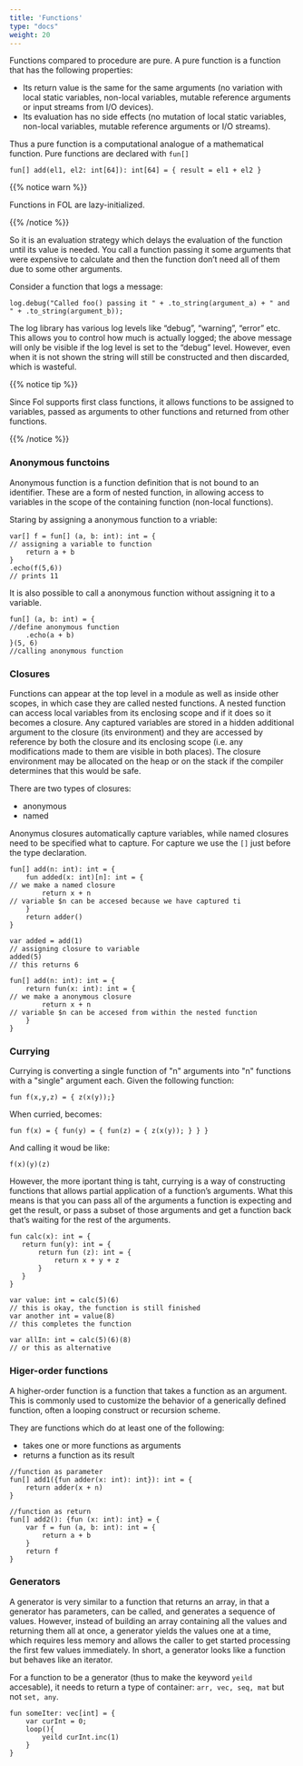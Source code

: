 ```yaml
---
title: 'Functions'
type: "docs"
weight: 20
---
```


Functions compared to procedure are pure. A pure function is a function that has the following properties:

- Its return value is the same for the same arguments (no variation with local static variables, non-local variables, mutable reference arguments or input streams from I/O devices).
- Its evaluation has no side effects (no mutation of local static variables, non-local variables, mutable reference arguments or I/O streams).

Thus a pure function is a computational analogue of a mathematical function. Pure functions are declared with `fun[]`
```
fun[] add(el1, el2: int[64]): int[64] = { result = el1 + el2 }
```
{{% notice warn %}}

Functions in FOL are lazy-initialized. 

{{% /notice %}}

So it is an evaluation strategy which delays the evaluation of the function until its value is needed. You call a function passing it some arguments that were expensive to calculate and then the function don’t need all of them due to some other arguments.

Consider a function that logs a message:
```
log.debug("Called foo() passing it " + .to_string(argument_a) + " and " + .to_string(argument_b));
```
The log library has various log levels like “debug”, “warning”, “error” etc. This allows you to control how much is actually logged; the above message will only be visible if the log level is set to the “debug” level. However, even when it is not shown the string will still be constructed and then discarded, which is wasteful.


{{% notice tip %}}

Since Fol supports first class functions, it allows functions to be assigned to variables, passed as arguments to other functions and returned from other functions.

{{% /notice %}}

### Anonymous functoins

Anonymous function is a function definition that is not bound to an identifier. These are a form of nested function, in allowing access to variables in the scope of the containing function (non-local functions).

Staring by assigning a anonymous function to a vriable:
```
var[] f = fun[] (a, b: int): int = {                                    // assigning a variable to function
    return a + b
}
.echo(f(5,6))                                                           // prints 11
```

It is also possible to call a anonymous function without assigning it to a variable.
```
fun[] (a, b: int) = {                                                   //define anonymous function
    .echo(a + b)
}(5, 6)                                                                 //calling anonymous function
```


### Closures
Functions can appear at the top level in a module as well as inside other scopes, in which case they are called nested functions. A nested function can access local variables from its enclosing scope and if it does so it becomes a closure. Any captured variables are stored in a hidden additional argument to the closure (its environment) and they are accessed by reference by both the closure and its enclosing scope (i.e. any modifications made to them are visible in both places). The closure environment may be allocated on the heap or on the stack if the compiler determines that this would be safe. 

There are two types of closures:
- anonymous
- named

Anonymus closures automatically capture variables, while named closures need to be specified what to capture. For capture we use the `[]` just before the type declaration.
```
fun[] add(n: int): int = {
    fun added(x: int)[n]: int = {                                       // we make a named closure 
        return x + n                                                    // variable $n can be accesed because we have captured ti
    }    
    return adder()
}

var added = add(1)                                                      // assigning closure to variable
added(5)                                                                // this returns 6
```

```
fun[] add(n: int): int = {
    return fun(x: int): int = {                                         // we make a anonymous closure 
        return x + n                                                    // variable $n can be accesed from within the nested function
    }
}
```

### Currying
Currying is converting a single function of "n" arguments into "n" functions with a "single" argument each. Given the following function:
```
fun f(x,y,z) = { z(x(y));}
```
When curried, becomes:
```
fun f(x) = { fun(y) = { fun(z) = { z(x(y)); } } }
```
 And calling it woud be like:
 ```
f(x)(y)(z)
 ```
However, the more iportant thing is taht, currying is a way of constructing functions that allows partial application of a function’s arguments. What this means is that you can pass all of the arguments a function is expecting and get the result, or pass a subset of those arguments and get a function back that’s waiting for the rest of the arguments. 
 ```
fun calc(x): int = {
    return fun(y): int = {
        return fun (z): int = {
            return x + y + z
        } 
    }
}

var value: int = calc(5)(6)                                             // this is okay, the function is still finished
var another int = value(8)                                              // this completes the function

var allIn: int = calc(5)(6)(8)                                          // or this as alternative
 ```

### Higer-order functions
A higher-order function is a function that takes a function as an argument. This is commonly used to customize the behavior of a generically defined function, often a looping construct or recursion scheme.

They are functions which do at least one of the following:

- takes one or more functions as arguments
- returns a function as its result

```
//function as parameter
fun[] add1({fun adder(x: int): int}): int = {
    return adder(x + n)
}

//function as return
fun[] add2(): {fun (x: int): int} = {
    var f = fun (a, b: int): int = {
        return a + b
    }    
    return f
}
```
### Generators
A generator is very similar to a function that returns an array, in that a generator has parameters, can be called, and generates a sequence of values. However, instead of building an array containing all the values and returning them all at once, a generator yields the values one at a time, which requires less memory and allows the caller to get started processing the first few values immediately. In short, a generator looks like a function but behaves like an iterator.

For a function to be a generator (thus to make the keyword `yeild` accesable), it needs to return a type of container: `arr, vec, seq, mat` but not `set, any`.
```
fun someIter: vec[int] = {
    var curInt = 0;
    loop(){
        yeild curInt.inc(1)
    }
}
```
